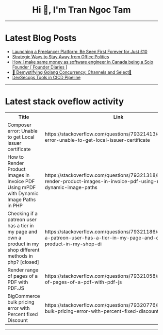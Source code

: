 <h1 align="center">Hi 👋, I'm Tran Ngoc Tam</h1>

---

# Latest Blog Posts 
<!-- BLOG-POST-LIST:START -->
- [Launching a Freelancer Platform: Be Seen First Forever for Just £10](https://dev.to/vulcanwm/launching-a-freelancer-platform-be-seen-first-forever-for-just-ps10-45a2)
- [Strategic Ways to Stay Away from Office Politics](https://dev.to/nozibul_islam_113b1d5334f/strategic-ways-to-stay-away-from-office-politics-28o6)
- [How I make same money as software engineer in Canada being a Solo Founder [ Founder Diaries ]](https://dev.to/darkinventor/my-journey-as-a-developer-and-founder-founder-diaries--28ej)
- [🚀 Demystifying Golang Concurrency: Channels and Select🚀](https://dev.to/architagr/demystifying-golang-concurrency-channels-and-select-2dga)
- [DevSecops Tools in CICD Pipeline](https://dev.to/akhil_mittal/devsecops-tools-in-cicd-pipeline-42b5)
<!-- BLOG-POST-LIST:END -->

---

# Latest stack oveflow activity
<table>
  <tr><th>Title</th><th>Link</th></tr>
  <!-- STACKOVERFLOW:START --><tr><td>Composer error: Unable to get Local issuer certificate</td><td>https://stackoverflow.com/questions/79321413/composer-error-unable-to-get-local-issuer-certificate</td></tr><tr><td>How to Render Product Images in Invoice PDF Using mPDF with Dynamic Image Paths in PHP</td><td>https://stackoverflow.com/questions/79321318/how-to-render-product-images-in-invoice-pdf-using-mpdf-with-dynamic-image-paths</td></tr><tr><td>Checking if a patreon user has a tier in my page and own a product in my shop different methods in php? [closed]</td><td>https://stackoverflow.com/questions/79321186/checking-if-a-patreon-user-has-a-tier-in-my-page-and-own-a-product-in-my-shop-di</td></tr><tr><td>Render range of pages of a PDF with PDF.JS</td><td>https://stackoverflow.com/questions/79321058/render-range-of-pages-of-a-pdf-with-pdf-js</td></tr><tr><td>BigCommerce bulk pricing error with Percent fixed Discount</td><td>https://stackoverflow.com/questions/79320776/bigcommerce-bulk-pricing-error-with-percent-fixed-discount</td></tr><!-- STACKOVERFLOW:END -->
</table>

---



